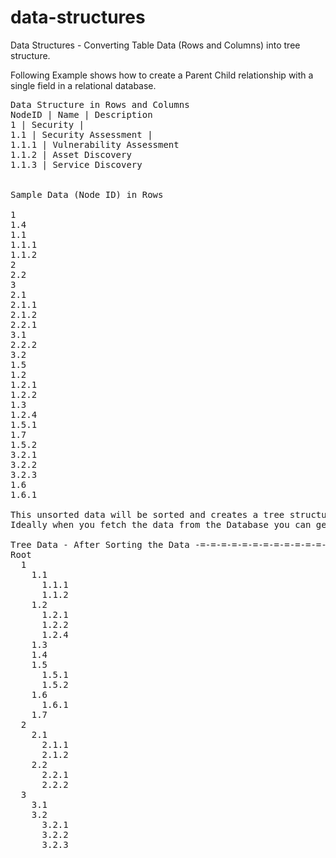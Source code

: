 # data-structures
Data Structures - Converting Table Data (Rows and Columns) into tree structure.

Following Example shows how to create a Parent Child relationship with a single field in a relational database.

<pre>
Data Structure in Rows and Columns
NodeID | Name | Description
1 | Security | 
1.1 | Security Assessment | 
1.1.1 | Vulnerability Assessment
1.1.2 | Asset Discovery
1.1.3 | Service Discovery


Sample Data (Node ID) in Rows

1
1.4
1.1
1.1.1
1.1.2
2
2.2
3
2.1
2.1.1
2.1.2
2.2.1
3.1
2.2.2
3.2
1.5
1.2
1.2.1
1.2.2
1.3
1.2.4
1.5.1
1.7
1.5.2
3.2.1
3.2.2
3.2.3
1.6
1.6.1

This unsorted data will be sorted and creates a tree structure. 
Ideally when you fetch the data from the Database you can get the data sorted based on Node ID.

Tree Data - After Sorting the Data -=-=-=-=-=-=-=-=-=-=-=-=-
Root
  1
    1.1
      1.1.1
      1.1.2
    1.2
      1.2.1
      1.2.2
      1.2.4
    1.3
    1.4
    1.5
      1.5.1
      1.5.2
    1.6
      1.6.1
    1.7
  2
    2.1
      2.1.1
      2.1.2
    2.2
      2.2.1
      2.2.2
  3
    3.1
    3.2
      3.2.1
      3.2.2
      3.2.3
      
</pre>
